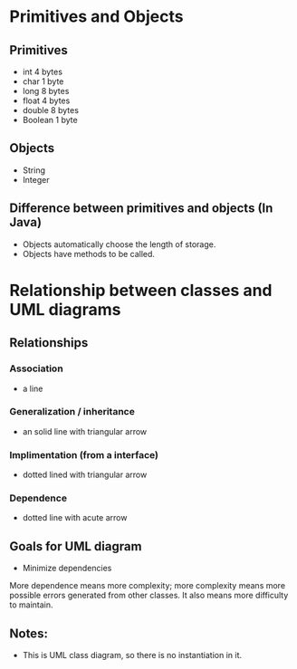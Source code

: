 # Primitives and Objects

## Primitives
* int 4 bytes
* char 1 byte
* long 8 bytes
* float 4 bytes
* double 8 bytes
* Boolean 1 byte

## Objects
* String
* Integer

## Difference between primitives and objects (In Java)
* Objects automatically choose the length of storage.
* Objects have methods to be called.


# Relationship between classes and UML diagrams

## Relationships
### Association
* a line
### Generalization / inheritance
* an solid line with triangular arrow
### Implimentation (from a interface)
* dotted lined with triangular arrow
### Dependence
* dotted line with acute arrow

## Goals for UML diagram
* Minimize dependencies

More dependence means more complexity; more complexity means more possible errors generated from other classes.
It also means more difficulty to maintain.

## Notes:
* This is UML class diagram, so there is no instantiation in it.
